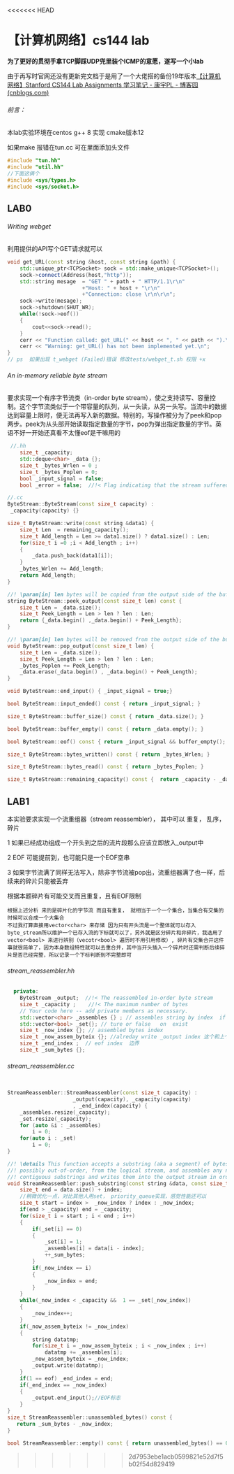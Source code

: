 <<<<<<< HEAD
# 【计算机网络】cs144 lab

**为了更好的贯彻手拿TCP脚踩UDP兜里装个ICMP的意愿，遂写一个小lab**

由于再写时官网还没有更新完文档于是用了一个大佬搭的备份19年版本[【计算机网络】Stanford CS144 Lab Assignments 学习笔记 - 康宇PL - 博客园 (cnblogs.com)](https://www.cnblogs.com/kangyupl/p/stanford_cs144_labs.html)

###### 前言：

本lab实验环境在centos g++ 8 实现 cmake版本12

如果make 报错在tun.cc  可在里面添加头文件

```c++
#include "tun.hh"
#include "util.hh"
//下面这俩个
#include <sys/types.h>
#include <sys/socket.h>
```



## LAB0

###### Writing webget

利用提供的API写个GET请求就可以

```c++
void get_URL(const string &host, const string &path) {
    std::unique_ptr<TCPSocket> sock = std::make_unique<TCPSocket>();
    sock->connect(Address(host,"http"));
    std::string mesage  = "GET " + path + " HTTP/1.1\r\n"
                        +"Host: " + host + "\r\n"
                        +"Connection: close \r\n\r\n";
    sock->write(mesage);
    sock->shutdown(SHUT_WR);
    while(!sock->eof())
    {
        cout<<sock->read();
    }
    cerr << "Function called: get_URL(" << host << ", " << path << ").\n";
    cerr << "Warning: get_URL() has not been implemented yet.\n";
}
// ps  如果出现 t_webget (Failed)错误 修改tests/webget_t.sh 权限 +x
```

###### An in-memory reliable byte stream

要求实现一个有序字节流类（in-order byte stream），使之支持读写、容量控制。这个字节流类似于一个带容量的队列，从一头读，从另一头写。当流中的数据达到容量上限时，便无法再写入新的数据。特别的，写操作被分为了peek和pop两步。peek为从头部开始读取指定数量的字节，pop为弹出指定数量的字节。英语不好一开始还真看不太懂eof是干嘛用的

```c++
 //.hh
	size_t _capacity; 
    std::deque<char> _data {};
    size_t _bytes_Wrlen = 0 ;
    size_t _bytes_Poplen = 0;
    bool _input_signal = false;
    bool _error = false;  //!< Flag indicating that the stream suffered an error.
```

```c++
//.cc
ByteStream::ByteStream(const size_t capacity) :
 _capacity(capacity) {}

size_t ByteStream::write(const string &data1) {
    size_t Len  = remaining_capacity();
    size_t Add_length = Len >= data1.size() ? data1.size() : Len;
    for(size_t i =0 ;i < Add_length ; i++)
    {
        _data.push_back(data1[i]);
    }
    _bytes_Wrlen += Add_length;
    return Add_length;
}

//! \param[in] len bytes will be copied from the output side of the buffer
string ByteStream::peek_output(const size_t len) const {
    size_t Len = _data.size();
    size_t Peek_Length = Len > len ? len : Len;
    return {_data.begin() ,_data.begin() + Peek_Length};
}

//! \param[in] len bytes will be removed from the output side of the buffer
void ByteStream::pop_output(const size_t len) {
    size_t Len = _data.size();
    size_t Peek_Length = Len > len ? len : Len;
    _bytes_Poplen += Peek_Length;
    _data.erase(_data.begin() , _data.begin() + Peek_Length);
}

void ByteStream::end_input() { _input_signal = true;}

bool ByteStream::input_ended() const { return _input_signal; }

size_t ByteStream::buffer_size() const { return _data.size(); }

bool ByteStream::buffer_empty() const { return _data.empty(); }

bool ByteStream::eof() const { return _input_signal && buffer_empty(); }

size_t ByteStream::bytes_written() const { return _bytes_Wrlen; }

size_t ByteStream::bytes_read() const { return _bytes_Poplen; }

size_t ByteStream::remaining_capacity() const {  return _capacity - _data.size(); }
```

## LAB1

本实验要求实现一个流重组器（stream reassembler）， 其中可以 重复， 乱序， 碎片

1 如果已经成功组成一个开头到之后的流片段那么应该立即放入_output中

2 EOF 可能提前到，也可能只是一个EOF空串

3 如果字节流满了同样无法写入，除非字节流被pop出，流重组器满了也一样，后续来的碎片只能被丢弃

根据本题碎片有可能交叉而且重复，且有EOF限制

```
根据上述分析 来的是碎片化的字节流 而且有重复， 就相当于一个一个集合，当集合有交集的时候可以合成一个大集合
不过我打算直接用vector<char> 来存储 因为只有开头流是一个整体就可以存入byte_stream所以维护一个已存入流的下标就可以了，另外就是区分碎片和非碎片，我选用了vector<bool> 来进行辨别（vecotr<bool> 遍历时不用引用修改）, 碎片有交集合并这件事就很简单了，因为本身数组特性就可以去重合并，其中当开头插入一个碎片时还需判断后续碎片是否已经完整，所以记录一个下标判断到不完整即可
```

###### stream_reassembler.hh

```c++
  private: 
    ByteStream _output;  //!< The reassembled in-order byte stream
    size_t _capacity ;    //!< The maximum number of bytes
    // Your code here -- add private members as necessary.
    std::vector<char> _assembles {} ; // assembles string by index  if ok -> _output
    std::vector<bool> _set{}; // ture or false   on  exist
    size_t _now_index {}; // assembled bytes index
    size_t _now_assem_byteix {}; //alreday write _output index 这个和上个其实有一个就行
    size_t _end_index ;  // eof index  边界
    size_t _sum_bytes {};
```

###### stream_reassembler.cc

```c++

StreamReassembler::StreamReassembler(const size_t capacity) :
                     _output(capacity), _capacity(capacity)
                     , _end_index(capacity) {
    _assembles.resize(_capacity);
    _set.resize(_capacity);
    for (auto &i : _assembles)
        i = 0;
    for(auto i : _set)
        i = 0;
}

//! \details This function accepts a substring (aka a segment) of bytes,
//! possibly out-of-order, from the logical stream, and assembles any newly
//! contiguous substrings and writes them into the output stream in order.
void StreamReassembler::push_substring(const string &data, const size_t index, const bool eof) {
    size_t end = data.size() + index;
    //稍微优化一点，对比其他人用set， priority_queue实现，感觉性能还可以
    size_t start = index >  _now_index ? index : _now_index;
    if(end > _capacity) end = _capacity;
    for(size_t i = start ; i < end ; i++)
    {
        if(_set[i] == 0)
        {
            _set[i] = 1;
            _assembles[i] = data[i - index];
            ++_sum_bytes;
        }
        if(_now_index == i)
        {
            _now_index = end;
        }
    }
    while(_now_index < _capacity &&  1 == _set[_now_index])
    {
        _now_index++;
    }
    if(_now_assem_byteix != _now_index)
    {
        string datatmp;
        for(size_t i = _now_assem_byteix ; i < _now_index ; i++)
            datatmp += _assembles[i];
        _now_assem_byteix = _now_index;
        _output.write(datatmp);
    }
    if(1 == eof) _end_index = end;
    if(_end_index == _now_index)
    {
        _output.end_input();//EOF标志
    }
}
size_t StreamReassembler::unassembled_bytes() const {
   return _sum_bytes - _now_index;
}

bool StreamReassembler::empty() const { return unassembled_bytes() == 0; }

```













>>>>>>> 2d7953ebe1acb0599821e52d7f5b02f54d829419
